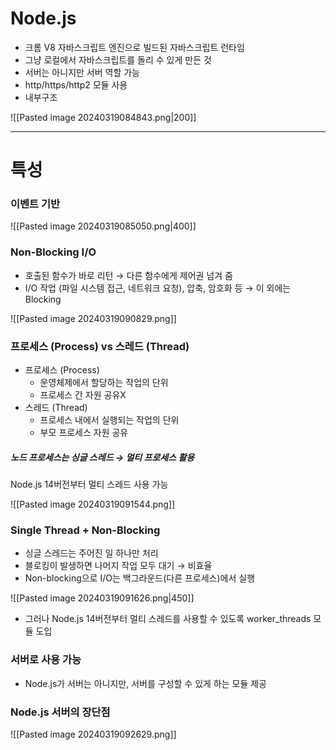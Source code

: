 # Node.js
- 크롬 V8 자바스크립트 엔진으로 빌드된 자바스크립트 런타임
- 그냥 로컬에서 자바스크립트를 돌리 수 있게 만든 것
- 서버는 아니지만 서버 역할 가능
- http/https/http2 모듈 사용
- 내부구조

![[Pasted image 20240319084843.png|200]]

---
# 특성
### 이벤트 기반
![[Pasted image 20240319085050.png|400]]


### Non-Blocking I/O
- 호출된 함수가 바로 리턴 → 다른 함수에게 제어권 넘겨 줌
- I/O 작업 (파일 시스템 접근, 네트워크 요청), 압축, 암호화 등 → 이 외에는 Blocking

![[Pasted image 20240319090829.png]]



### 프로세스 (Process) vs 스레드 (Thread)
- 프로세스 (Process)
	- 운영체제에서 할당하는 작업의 단위
	- 프로세스 간 자원 공유X
- 스레드 (Thread)
	- 프로세스 내에서 실행되는 작업의 단위
	- 부모 프로세스 자원 공유

##### **노드 프로세스는 싱글 스레드 → 멀티 프로세스 활용**
Node.js 14버전부터 멀티 스레드 사용 가능

![[Pasted image 20240319091544.png]]



### Single Thread + Non-Blocking
- 싱글 스레드는 주어진 일 하나만 처리
- 블로킹이 발생하면 나머지 작업 모두 대기 → 비효율
- Non-blocking으로 I/O는 백그라운드(다른 프로세스)에서 실행

![[Pasted image 20240319091626.png|450]]

- 그러나 Node.js 14버전부터 멀티 스레드를 사용할 수 있도록 worker_threads 모듈 도입


### 서버로 사용 가능
- Node.js가 서버는 아니지만, 서버를 구성할 수 있게 하는 모듈 제공


### Node.js 서버의 장단점
![[Pasted image 20240319092629.png]]






























